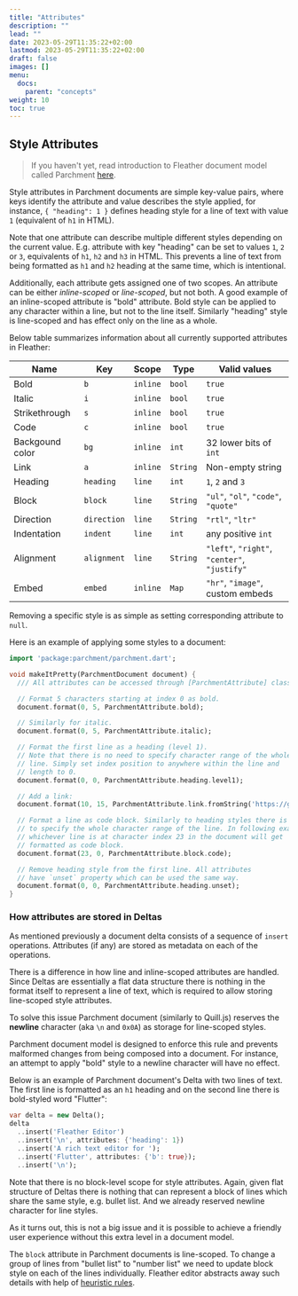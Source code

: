 ```yaml
---
title: "Attributes"
description: ""
lead: ""
date: 2023-05-29T11:35:22+02:00
lastmod: 2023-05-29T11:35:22+02:00
draft: false
images: []
menu:
  docs:
    parent: "concepts"
weight: 10
toc: true
---
```


## Style Attributes

> If you haven't yet, read introduction to Fleather document model called
> Parchment [here](../data-and-document).

Style attributes in Parchment documents are simple key-value pairs, where
keys identify the attribute and value describes the style applied, for
instance, `{ "heading": 1 }` defines heading style for a line of
text with value `1` (equivalent of `h1` in HTML).

Note that one attribute can describe multiple different styles depending
on the current value. E.g. attribute with key "heading" can be set to values
`1`, `2` or `3`, equivalents of `h1`, `h2` and `h3` in HTML. This prevents
a line of text from being formatted as `h1` and `h2` heading at the same time,
which is intentional.

Additionally, each attribute gets assigned one of two scopes. An
attribute can be either *inline-scoped* or *line-scoped*, but not both.
A good example of an inline-scoped attribute is "bold" attribute. Bold
style can be applied to any character within a line, but not to the
line itself. Similarly "heading" style is line-scoped and has effect
only on the line as a whole.

Below table summarizes information about all currently supported
attributes in Fleather:

| Name            | Key         | Scope    | Type     | Valid values                                 |
| --------------- | ----------- | -------- | -------- | -------------------------------------------- |
| Bold            | `b`         | `inline` | `bool`   | `true`                                       |
| Italic          | `i`         | `inline` | `bool`   | `true`                                       |
| Strikethrough   | `s`         | `inline` | `bool`   | `true`                                       |
| Code            | `c`         | `inline` | `bool`   | `true`                                       |
| Backgound color | `bg`        | `inline` | `int`    | 32 lower bits of `int`                       |
| Link            | `a`         | `inline` | `String` | Non-empty string                             |
| Heading         | `heading`   | `line`   | `int`    | `1`, `2` and `3`                             |
| Block           | `block`     | `line`   | `String` | `"ul"`, `"ol"`, `"code"`, `"quote"`          |
| Direction       | `direction` | `line`   | `String` | `"rtl"`, `"ltr"`                             |
| Indentation     | `indent`    | `line`   | `int`    | any positive `int`                           |
| Alignment       | `alignment` | `line`   | `String` | `"left"`, `"right"`, `"center"`, `"justify"` |
| Embed           | `embed`     | `inline` | `Map`    | `"hr"`, `"image"`, custom embeds             |

Removing a specific style is as simple as setting corresponding
attribute to `null`.

Here is an example of applying some styles to a document:

```dart
import 'package:parchment/parchment.dart';

void makeItPretty(ParchmentDocument document) {
  /// All attributes can be accessed through [ParchmentAttribute] class.

  // Format 5 characters starting at index 0 as bold.
  document.format(0, 5, ParchmentAttribute.bold);

  // Similarly for italic.
  document.format(0, 5, ParchmentAttribute.italic);

  // Format the first line as a heading (level 1).
  // Note that there is no need to specify character range of the whole
  // line. Simply set index position to anywhere within the line and
  // length to 0.
  document.format(0, 0, ParchmentAttribute.heading.level1);

  // Add a link:
  document.format(10, 15, ParchmentAttribute.link.fromString('https://github.com'));

  // Format a line as code block. Similarly to heading styles there is no need
  // to specify the whole character range of the line. In following example:
  // whichever line is at character index 23 in the document will get
  // formatted as code block.
  document.format(23, 0, ParchmentAttribute.block.code);

  // Remove heading style from the first line. All attributes
  // have `unset` property which can be used the same way.
  document.format(0, 0, ParchmentAttribute.heading.unset);
}
```

### How attributes are stored in Deltas

As mentioned previously a document delta consists of a sequence of `insert`
operations. Attributes (if any) are stored as metadata on each of the
operations.

There is a difference in how line and inline-scoped attributes are
handled. Since Deltas are essentially a flat data structure there is
nothing in the format itself to represent a line of text, which is
required to allow storing line-scoped style attributes.

To solve this issue Parchment document (similarly to Quill.js) reserves the
**newline** character (aka `\n` and `0x0A`) as storage for line-scoped
styles.

Parchment document model is designed to enforce this rule and
prevents malformed changes from being composed into a document. For
instance, an attempt to apply "bold" style to a newline character
will have no effect.

Below is an example of Parchment document's Delta with two lines of text.
The first line is formatted as an `h1` heading and on the second line
there is bold-styled word "Flutter":

```dart
var delta = new Delta();
delta
  ..insert('Fleather Editor')
  ..insert('\n', attributes: {'heading': 1})
  ..insert('A rich text editor for ');
  ..insert('Flutter', attributes: {'b': true});
  ..insert('\n');
```

Note that there is no block-level scope for style attributes. Again,
given flat structure of Deltas there is nothing that can represent a
block of lines which share the same style, e.g. bullet list. And we
already reserved newline character for line styles.

As it turns out, this is not a big issue and it is possible to achieve
a friendly user experience without this extra level in a document model.

The `block` attribute in Parchment documents is line-scoped. To change a
group of lines from "bullet list" to "number list" we need to update
block style on each of the lines individually. Fleather editor abstracts
away such details with help of [heuristic rules](../heuristics).
